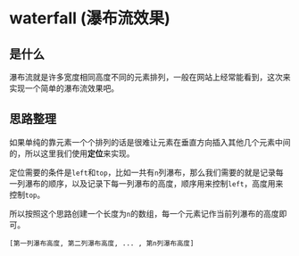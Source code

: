 # waterfall (瀑布流效果)

## 是什么

瀑布流就是许多宽度相同高度不同的元素排列，一般在网站上经常能看到，这次来实现一个简单的瀑布流效果吧。

## 思路整理

如果单纯的靠元素一个个排列的话是很难让元素在垂直方向插入其他几个元素中间的，所以这里我们使用**定位**来实现。

定位需要的条件是`left`和`top`，比如一共有`n`列瀑布，那么我们需要的就是记录每一列瀑布的顺序，以及记录下每一列瀑布的高度，顺序用来控制`left`，高度用来控制`top`。

所以按照这个思路创建一个长度为`n`的数组，每一个元素记作当前列瀑布的高度即可。

```
[第一列瀑布高度, 第二列瀑布高度, ... , 第n列瀑布高度]
```